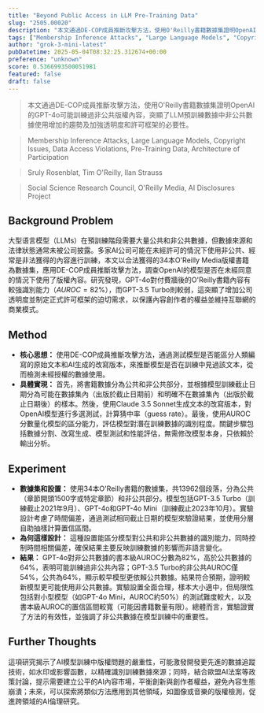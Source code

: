```yaml
---
title: "Beyond Public Access in LLM Pre-Training Data"
slug: "2505.00020"
description: "本文通過DE-COP成員推斷攻擊方法，使用O'Reilly書籍數據集證明OpenAI的GPT-4o可能訓練過非公共版權內容，突顯了LLM預訓練數據中非公共數據使用增加的趨勢及加強透明度和許可框架的必要性。"
tags: ["Membership Inference Attacks", "Large Language Models", "Copyright Issues", "Data Access Violations", "Pre-Training Data", "Architecture of Participation"]
author: "grok-3-mini-latest"
pubDatetime: 2025-05-04T08:32:25.312674+00:00
preference: "unknown"
score: 0.5366993500051981
featured: false
draft: false
---
```


> 本文通過DE-COP成員推斷攻擊方法，使用O'Reilly書籍數據集證明OpenAI的GPT-4o可能訓練過非公共版權內容，突顯了LLM預訓練數據中非公共數據使用增加的趨勢及加強透明度和許可框架的必要性。

> Membership Inference Attacks, Large Language Models, Copyright Issues, Data Access Violations, Pre-Training Data, Architecture of Participation 

> Sruly Rosenblat, Tim O'Reilly, Ilan Strauss

> Social Science Research Council, O'Reilly Media, AI Disclosures Project 

## Background Problem

大型语言模型（LLMs）在預訓練階段需要大量公共和非公共數據，但數據來源和法律狀態通常未被公司披露。多家AI公司可能在未經許可的情況下使用非公共、經常是非法獲得的內容進行訓練，本文以合法獲得的34本O'Reilly Media版權書籍為數據集，應用DE-COP成員推斷攻擊方法，調查OpenAI的模型是否在未經同意的情況下使用了版權內容。研究發現，GPT-4o對付費牆後的O'Reilly書籍內容有較強識別能力（$AUROC = 82\%$），而GPT-3.5 Turbo則較弱，這突顯了增加公司透明度並制定正式許可框架的迫切需求，以保護內容創作者的權益並維持互聯網的商業模式。

## Method

*   **核心思想：** 使用DE-COP成員推斷攻擊方法，通過測試模型是否能區分人類編寫的原始文本和AI生成的改寫版本，來推斷模型是否在訓練中見過該文本，從而檢測未經授權的數據使用。
*   **具體實現：** 首先，將書籍數據分為公共和非公共部分，並根據模型訓練截止日期分為可能在數據集內（出版於截止日期前）和明確不在數據集內（出版於截止日期後）的樣本。然後，使用Claude 3.5 Sonnet生成文本的改寫版本，對OpenAI模型進行多選測試，計算猜中率（guess rate）。最後，使用AUROC分數量化模型的區分能力，評估模型對潛在訓練數據的識別程度。關鍵步驟包括數據分割、改寫生成、模型測試和性能評估，無需修改模型本身，只依賴於輸出分析。

## Experiment

*   **數據集和設置：** 使用34本O'Reilly書籍的數據集，共13962個段落，分為公共（章節開頭1500字或特定章節）和非公共部分。模型包括GPT-3.5 Turbo（訓練截止2021年9月）、GPT-4o和GPT-4o Mini（訓練截止2023年10月）。實驗設計考慮了時間偏差，通過測試相同截止日期的模型來驗證結果，並使用分層自助抽樣計算置信區間。
*   **為何這樣設計：** 這種設置能區分模型對公共和非公共數據的識別能力，同時控制時間相關偏差，確保結果主要反映訓練數據的影響而非語言變化。
*   **結果：** GPT-4o對非公共數據的書本級AUROC分數為82%，高於公共數據的64%，表明可能訓練過非公共內容；GPT-3.5 Turbo的非公共AUROC僅54%，公共為64%，顯示較早模型更依賴公共數據。結果符合預期，證明較新模型更可能使用非公共數據。實驗設置全面合理，樣本大小適中，但局限性包括對小型模型（如GPT-4o Mini，AUROC約50%）的測試難度較大，以及書本級AUROC的置信區間較寬（可能因書籍數量有限）。總體而言，實驗證實了方法的有效性，並強調了非公共數據在模型訓練中的重要性。

## Further Thoughts 

這項研究揭示了AI模型訓練中版權問題的嚴重性，可能激發開發更先進的數據追蹤技術，如水印或影響函數，以精確識別訓練數據來源；同時，結合歐盟AI法案等政策討論，提示需要建立公平的AI內容市場，平衡創新與創作者權益，避免內容生態崩潰；未來，可以探索將類似方法應用到其他領域，如圖像或音樂的版權檢測，促進跨領域的AI倫理研究。